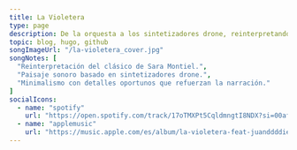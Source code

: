 ```yaml
---
title: La Violetera
type: page
description: De la orquesta a los sintetizadores drone, reinterpretando un clásico.
topic: blog, hugo, github
songImageUrl: "/la-violetera_cover.jpg"
songNotes: [
  "Reinterpretación del clásico de Sara Montiel.",
  "Paisaje sonoro basado en sintetizadores drone.",
  "Minimalismo con detalles oportunos que refuerzan la narración."
]
socialIcons:
  - name: "spotify"
    url: "https://open.spotify.com/track/17oTMXPt5CqldmngtI8NDX?si=00af2f689d344d2d"
  - name: "applemusic"
    url: "https://music.apple.com/es/album/la-violetera-feat-juanddddiego/1648470972?i=1648471218"
---
```

